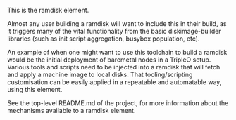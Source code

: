 This is the ramdisk element.

Almost any user building a ramdisk will want to include this in their build,
as it triggers many of the vital functionality from the basic diskimage-builder
libraries (such as init script aggregation, busybox population, etc).

An example of when one might want to use this toolchain to build a ramdisk would
be the initial deployment of baremetal nodes in a TripleO setup. Various tools
and scripts need to be injected into a ramdisk that will fetch and apply a
machine image to local disks. That tooling/scripting customisation can be
easily applied in a repeatable and automatable way, using this element.

See the top-level README.md of the project, for more information about the
mechanisms available to a ramdisk element.
